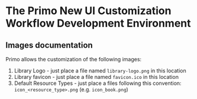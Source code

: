 # The Primo New UI Customization Workflow Development Environment

## Images documentation

Primo allows the customization of the following images:

1. Library Logo - just place a file named `library-logo.png` in this location
2. Library favicon - just place a file named `favicon.ico` in this location
3. Default Resource Types - just place a files following this convention: `icon_<resource_type>.png` (e.g. `icon_book.png`)
